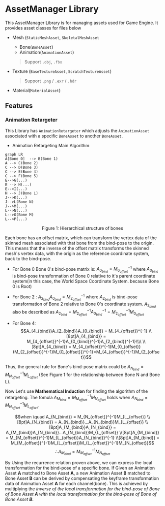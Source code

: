 ﻿# AssetManager Library
This AssetManager Library is for managing assets used for Game Engine.
It provides asset classes for files below

- Mesh (`StaticMeshAsset`, `SkeletalMeshAsset`
	- Bone(`BoneAsset`)
	- Animation(`AnimationAsset`)
	> Support `.obj`, `.fbx`

- Texture (`BaseTextureAsset`, `ScratchTextureAsset`)
	> Support `.png` / `.exr` / `.hdr`
- Material(`MaterialAsset`)

## Features
### Animation Retargeter
This Library has `AnimationRetargeter` which adjusts the `AnimationAsset` associated with a specific `BoneAsset` to another `BoneAsset`.

- Animation Retargeting Main Algorithm

```mermaid
graph LR
A[Bone 0]  --> B(Bone 1)
A --> C(Bone 2)
C --> D(Bone 3)
C --> E(Bone 4)
C --> F(Bone 5)
E-->G(...)
E --> H(...)
E-->I(...)
H --> J(Bone L)
J-->K(...)
J-->L(Bone N)
J-->M(...)
L-->N(...)
L-->O(Bone M)
L-->P(...)
```
<center>
Figure 1: Hierarchical structure of bones
</center>

Each bone has an offset matrix, which can transform the vertex data of the skinned mesh associated with that bone from the bind-pose to the origin. This means that the inverse of the offset matrix transforms the skinned mesh's vertex data, with the origin as the reference coordinate system, back to the bind-pose.

- For Bone 0
Bone 0's bind-pose matrix is: $A_{0_{bind}} = M_{0_{offset}}^{-1}$ where $A_{0_{bind}}$ is bind-pose transformation of Bone 0 relative to it's parent coordinate system(in this case, the World Space Coordinate System. because Bone 0 is Root)

- For Bone 2 : $A_{2_{bind}}A_{0_{bind}} = M_{2_{offset}}^{-1}$ where $A_{2_{bind}}$ is bind-pose transformation of Bone 2 relative to Bone 0's coordinate system. $A_{2_{bind}}$ also be described as
$A_{2_{bind}} =  M_{2_{offset}}^{-1}A_{0_{bind}}^{-1} = M_{2_{offset}}^{-1}M_{0_{offset}}$

- For Bone 4: 
$$A_{4_{bind}}A_{2_{bind}}A_{0_{bind}} = M_{4_{offset}}^{-1}
\\[8pt]A_{4_{bind}} = M_{4_{offset}}^{-1}A_{0_{bind}}^{-1}A_{2_{bind}}^{-1}\\\\
\\[8pt]A_{4_{bind}} = M_{4_{offset}}^{-1}M_{0_{offset}}(M_{2_{offset}}^{-1}M_{0_{offset}})^{-1}=M_{4_{offset}}^{-1}M_{2_{offset}}$$

Thus, the general rule for Bone's bind-pose matrix could be 
$A_{N_{bind}} = M_{N_{offset}}^{-1}M_{L_{offset}}$ (See Figure 1 for the relationship between Bone N and Bone L).

Now Let's use **Mathematical Induction** for finding the algorithm of the retargeting.
The fomula $A_{M_{bind}} = M_{M_{offset}}^{-1}M_{N_{offset}}$ holds when $A_{N_{bind}} = M_{N_{offset}}^{-1}M_{L_{offset}}$. 

$$when \quad A_{N_{bind}} = M_{N_{offset}}^{-1}M_{L_{offset}}
\\[8pt]A_{N_{bind}} = A_{N_{bind}}...A_{N_{bind}}M_{L_{offset}}
\\[8pt]A_{M_{bind}}A_{N_{bind}} = A_{M_{bind}}A_{N_{bind}}...A_{N_{bind}}M_{L_{offset}}
\\[8pt]A_{M_{bind}} = M_{M_{offset}}^{-1}M_{L_{offset}}A_{N_{bind}}^{-1}
\\[8pt]A_{M_{bind}} = M_{M_{offset}}^{-1}M_{L_{offset}}M_{L_{offset}}^{-1}M_{N_{offset}}$$
$$\therefore A_{M_{bind}} = M_{M_{offset}}^{-1}M_{N_{offset}}$$

By Using the recurrence relation proven above, we can express the local transformation for the bind-pose of a specific bone. If Given an Animation Asset **A** matched to Bone Asset **A**, a new Animation Asset **B** matched to Bone Asset **B** can be derived by compensating the keyframe transformation data of Animation Asset **A** for each channel(bone). This is achieved by multiplying the *inverse of the local transformation for the bind-pose of Bone of Bone Asset **A** with the local transformation for the bind-pose of Bone of Bone Asset **B***.
